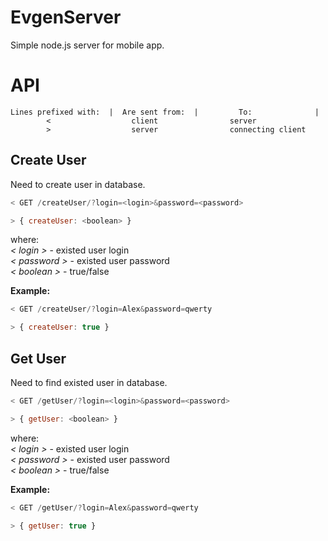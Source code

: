 # EvgenServer
Simple node.js server for mobile app. 

# API
````
Lines prefixed with:  |  Are sent from:	 |         To:              |
        <                  client                server
        >                  server                connecting client
````
Create User  
----------------------------
Need to create user in database.  
  
```js
< GET /createUser/?login=<login>&password=<password>

> { createUser: <boolean> }
```  
 
where:  
 _< login >_ - existed user login  
 _< password >_ - existed user password  
 _< boolean >_ - true/false  
  
**Example:**  
```js
< GET /createUser/?login=Alex&password=qwerty

> { createUser: true }
```
  
Get User 
----------------------------
Need to find existed user in database.  
  
```js
< GET /getUser/?login=<login>&password=<password>

> { getUser: <boolean> }
```  
   
where:  
 _< login >_ - existed user login  
 _< password >_ - existed user password  
 _< boolean >_ - true/false  
    
**Example:**  
```js
< GET /getUser/?login=Alex&password=qwerty

> { getUser: true }
```
